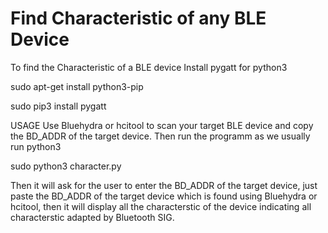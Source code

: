 # Find Characteristic of any BLE Device
To find the Characteristic of a BLE device
Install pygatt for python3

sudo apt-get install python3-pip

sudo pip3 install pygatt

USAGE
Use Bluehydra or hcitool to scan your target BLE device and copy the BD_ADDR of the target device. Then run the programm as we usually run python3

sudo python3 character.py

Then it will ask for the user to enter the BD_ADDR of the target device, just paste the BD_ADDR of the target device which is found using Bluehydra or hcitool, then it will display all the characterstic of the device indicating all characterstic adapted by Bluetooth SIG.
